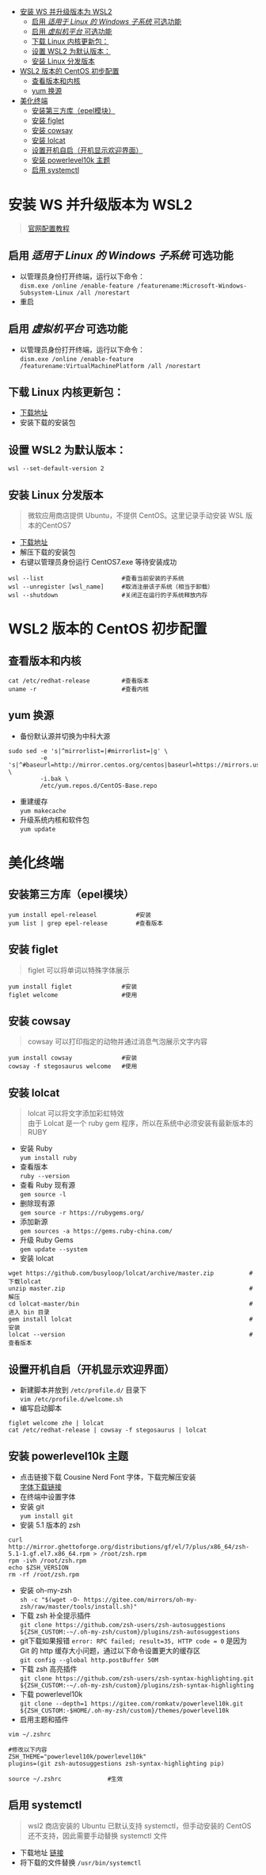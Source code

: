* [安装 WS 并升级版本为 WSL2](#安装-ws-并升级版本为-wsl2)
  * [启用 *适用于 Linux 的 Windows 子系统* 可选功能](#启用-适用于-linux-的-windows-子系统-可选功能)
  * [启用 *虚拟机平台* 可选功能](#启用-虚拟机平台-可选功能)
  * [下载 Linux 内核更新包：](#下载-linux-内核更新包)
  * [设置 WSL2 为默认版本：](#设置-wsl2-为默认版本)
  * [安装 Linux 分发版本](#安装-linux-分发版本)
* [WSL2 版本的 CentOS 初步配置](#wsl2-版本的-centos-初步配置)
  * [查看版本和内核](#查看版本和内核)
  * [yum 换源](#yum-换源)
* [美化终端](#美化终端)
  * [安装第三方库（epel模块）](#安装第三方库epel模块)
  * [安装 figlet](#安装-figlet)
  * [安装 cowsay](#安装-cowsay)
  * [安装 lolcat](#安装-lolcat)
  * [设置开机自启（开机显示欢迎界面）](#设置开机自启开机显示欢迎界面)
  * [安装 powerlevel10k 主题](#安装-powerlevel10k-主题)
  * [启用 systemctl](#启用-systemctl)


# 安装 WS 并升级版本为 WSL2  
> [官网配置教程](https://learn.microsoft.com/zh-cn/windows/wsl/install-manual)  

## 启用 *适用于 Linux 的 Windows 子系统* 可选功能  
* 以管理员身份打开终端，运行以下命令：  
`dism.exe /online /enable-feature /featurename:Microsoft-Windows-Subsystem-Linux /all /norestart`  
* 重启
## 启用 *虚拟机平台* 可选功能  
* 以管理员身份打开终端，运行以下命令：  
`dism.exe /online /enable-feature /featurename:VirtualMachinePlatform /all /norestart`
## 下载 Linux 内核更新包：  
* [下载地址](https://wslstorestorage.blob.core.windows.net/wslblob/wsl_update_x64.msi)  
* 安装下载的安装包
## 设置 WSL2 为默认版本：
`wsl --set-default-version 2`  
## 安装 Linux 分发版本
> 微软应用商店提供 Ubuntu，不提供 CentOS。这里记录手动安装 WSL 版本的CentOS7  
* [下载地址](https://github.com/mishamosher/CentOS-WSL/releases/download/7.9-2009/CentOS7.zip)
* 解压下载的安装包
* 右键以管理员身份运行 CentOS7.exe 等待安装成功
```
wsl --list                      #查看当前安装的子系统
wsl --unregister [wsl_name]     #取消注册该子系统（相当于卸载）
wsl --shutdown                  #关闭正在运行的子系统释放内存
```
# WSL2 版本的 CentOS 初步配置
## 查看版本和内核
```
cat /etc/redhat-release         #查看版本
uname -r                        #查看内核
```
## yum 换源  
* 备份默认源并切换为中科大源  
```
sudo sed -e 's|^mirrorlist=|#mirrorlist=|g' \
         -e 's|^#baseurl=http://mirror.centos.org/centos|baseurl=https://mirrors.ustc.edu.cn/centos|g' \
         -i.bak \
         /etc/yum.repos.d/CentOS-Base.repo
```
* 重建缓存  
`yum makecache`
* 升级系统内核和软件包  
`yum update`
# 美化终端
## 安装第三方库（epel模块）
```
yum install epel-releasel           #安装
yum list | grep epel-release        #查看版本
```
## 安装 figlet
> figlet 可以将单词以特殊字体展示
```
yum install figlet              #安装
figlet welcome                  #使用
```
## 安装 cowsay
> cowsay 可以打印指定的动物并通过消息气泡展示文字内容
```
yum install cowsay              #安装
cowsay -f stegosaurus welcome   #使用
```
## 安装 lolcat
> lolcat 可以将文字添加彩虹特效  
由于 Lolcat 是一个 ruby gem 程序，所以在系统中必须安装有最新版本的 RUBY
* 安装 Ruby  
`yum install ruby`
* 查看版本  
`ruby --version`
* 查看 Ruby 现有源  
`gem source -l`
* 删除现有源  
`gem source -r https://rubygems.org/`
* 添加新源  
`gem sources -a https://gems.ruby-china.com/`
* 升级 Ruby Gems  
`gem update --system`
* 安装 lolcat
```
wget https://github.com/busyloop/lolcat/archive/master.zip          #下载lolcat
unzip master.zip                                                    #解压
cd lolcat-master/bin                                                #进入 bin 目录
gem install lolcat                                                  #安装
lolcat --version                                                    #查看版本
```
## 设置开机自启（开机显示欢迎界面）
* 新建脚本并放到 `/etc/profile.d/` 目录下  
`vim /etc/profile.d/welcome.sh`
* 编写启动脚本  
```
figlet welcome zhe | lolcat
cat /etc/redhat-release | cowsay -f stegosaurus | lolcat
```
## 安装 powerlevel10k 主题
* 点击链接下载 Cousine Nerd Font 字体，下载完解压安装  
[字体下载链接](https://www.nerdfonts.com/font-downloads)
* 在终端中设置字体
* 安装 git  
`yum install git`
* 安装 5.1 版本的 zsh
```
curl http://mirror.ghettoforge.org/distributions/gf/el/7/plus/x86_64/zsh-5.1-1.gf.el7.x86_64.rpm > /root/zsh.rpm
rpm -ivh /root/zsh.rpm
echo $ZSH_VERSION
rm -rf /root/zsh.rpm
```
* 安装 oh-my-zsh  
`sh -c "$(wget -O- https://gitee.com/mirrors/oh-my-zsh/raw/master/tools/install.sh)"`
* 下载 zsh 补全提示插件  
`git clone https://github.com/zsh-users/zsh-autosuggestions ${ZSH_CUSTOM:-~/.oh-my-zsh/custom}/plugins/zsh-autosuggestions`
* git下载如果报错 `error: RPC failed; result=35, HTTP code = 0` 是因为 Git 的 http 缓存大小问题，通过以下命令设置更大的缓存区  
`git config --global http.postBuffer 50M`
* 下载 zsh 高亮插件  
`git clone https://github.com/zsh-users/zsh-syntax-highlighting.git ${ZSH_CUSTOM:-~/.oh-my-zsh/custom}/plugins/zsh-syntax-highlighting`
* 下载 powerlevel10k  
`git clone --depth=1 https://gitee.com/romkatv/powerlevel10k.git ${ZSH_CUSTOM:-$HOME/.oh-my-zsh/custom}/themes/powerlevel10k`
* 启用主题和插件  
```
vim ~/.zshrc

#修改以下内容
ZSH_THEME="powerlevel10k/powerlevel10k"
plugins=(git zsh-autosuggestions zsh-syntax-highlighting pip)

source ~/.zshrc             #生效
```
## 启用 systemctl 
> wsl2 商店安装的 Ubuntu 已默认支持 systemctl，但手动安装的 CentOS 还不支持，因此需要手动替换 systemctl 文件
* 下载地址
[链接](https://raw.githubusercontent.com/gdraheim/docker-systemctl-replacement/master/files/docker/systemctl.py)
* 将下载的文件替换 `/usr/bin/systemctl`
